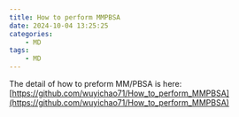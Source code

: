 ```yaml
---
title: How to perform MMPBSA
date: 2024-10-04 13:25:25
categories:
    - MD
tags:
    - MD
---
```


The detail of how to preform MM/PBSA is here: [https://github.com/wuyichao71/How_to_perform_MMPBSA](https://github.com/wuyichao71/How_to_perform_MMPBSA)
